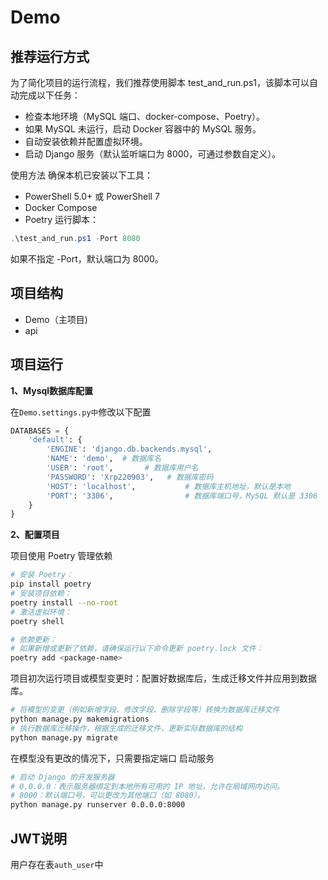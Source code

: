 # Demo
## 推荐运行方式
为了简化项目的运行流程，我们推荐使用脚本 test_and_run.ps1，该脚本可以自动完成以下任务：

- 检查本地环境（MySQL 端口、docker-compose、Poetry）。
- 如果 MySQL 未运行，启动 Docker 容器中的 MySQL 服务。
- 自动安装依赖并配置虚拟环境。
- 启动 Django 服务（默认监听端口为 8000，可通过参数自定义）。

使用方法
确保本机已安装以下工具：
- PowerShell 5.0+ 或 PowerShell 7
- Docker Compose
- Poetry
运行脚本：
```powershell
.\test_and_run.ps1 -Port 8080
```

如果不指定 -Port，默认端口为 8000。
## 项目结构
- Demo（主项目)
- api

## 项目运行

**1、Mysql数据库配置**

在`Demo.settings.py中`修改以下配置

```python
DATABASES = {
    'default': {
        'ENGINE': 'django.db.backends.mysql',
        'NAME': 'demo',  # 数据库名
        'USER': 'root',       # 数据库用户名
        'PASSWORD': 'Xrp220903',   # 数据库密码
        'HOST': 'localhost',           # 数据库主机地址，默认是本地
        'PORT': '3306',                # 数据库端口号，MySQL 默认是 3306
    }
}
```

**2、配置项目**

项目使用 Poetry 管理依赖
```bash
# 安装 Poetry：
pip install poetry
# 安装项目依赖：
poetry install --no-root
# 激活虚拟环境：
poetry shell

# 依赖更新：
# 如果新增或更新了依赖，请确保运行以下命令更新 poetry.lock 文件：
poetry add <package-name>
```



项目初次运行项目或模型变更时：配置好数据库后，生成迁移文件并应用到数据库。
```bash
# 将模型的变更（例如新增字段、修改字段、删除字段等）转换为数据库迁移文件
python manage.py makemigrations
# 执行数据库迁移操作，根据生成的迁移文件，更新实际数据库的结构
python manage.py migrate
```

在模型没有更改的情况下，只需要指定端口 启动服务
```bash
# 启动 Django 的开发服务器 
# 0.0.0.0：表示服务器绑定到本地所有可用的 IP 地址，允许在局域网内访问。
# 8000：默认端口号，可以更改为其他端口（如 8080）。
python manage.py runserver 0.0.0.0:8000
```




## JWT说明

用户存在表`auth_user`中